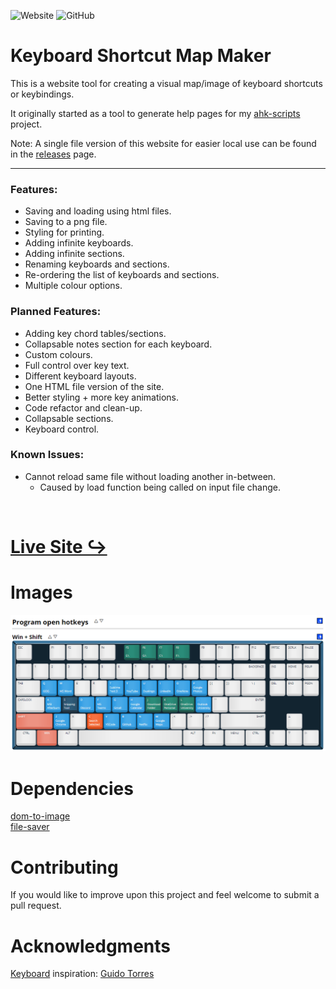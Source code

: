 ![Website](https://img.shields.io/website?url=https%3A%2F%2Farchie-adams.github.io%2Fkeyboard-shortcut-map-maker%2F)
![GitHub](https://img.shields.io/github/license/archie-adams/keyboard-shortcut-map-maker)

# Keyboard Shortcut Map Maker

This is a website tool for creating a visual map/image of keyboard shortcuts or keybindings.  

It originally started as a tool to generate help pages for my [ahk-scripts](https://github.com/Archie-Adams/ahk-scripts) project.  

Note: A single file version of this website for easier local use can be found in the [releases](https://github.com/Archie-Adams/keyboard-shortcut-map-maker/releases) page.  

---

### Features:
- Saving and loading using html files.
- Saving to a png file.
- Styling for printing.
- Adding infinite keyboards.
- Adding infinite sections.
- Renaming keyboards and sections.
- Re-ordering the list of keyboards and sections.
- Multiple colour options.

### Planned Features:
- Adding key chord tables/sections.
- Collapsable notes section for each keyboard.
- Custom colours.
- Full control over key text.
- Different keyboard layouts.
- One HTML file version of the site.
- Better styling + more key animations.
- Code refactor and clean-up.
- Collapsable sections.
- Keyboard control.

### Known Issues:
- Cannot reload same file without loading another in-between.
  - Caused by load function being called on input file change.

&nbsp;

# [Live Site ↪](https://archie-adams.github.io/keyboard-shortcut-map-maker/)

# Images

![A keyboard with the key text being its keyboard shortcut function.](images/readmeimage.png "")  

# Dependencies

[dom-to-image](https://github.com/tsayen/dom-to-image)  
[file-saver](https://github.com/eligrey/FileSaver.js/)  

# Contributing

If you would like to improve upon this project and feel welcome to submit a pull request.  

# Acknowledgments
[Keyboard](https://github.com/guido732/mechanical-keyboard) inspiration: [Guido Torres](https://github.com/guido732)  
